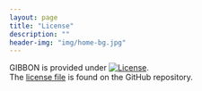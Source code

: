 ```yaml
---
layout: page
title: "License"
description: ""
header-img: "img/home-bg.jpg"
---
```


GIBBON is provided under [![License](https://img.shields.io/badge/License-GNU_GPLv3-orange.svg)](https://opensource.org/licenses/GPL-3.0).  
The [license file](https://github.com/gibbonCode/GIBBON/blob/master/LICENSE) is found on the GitHub repository.
